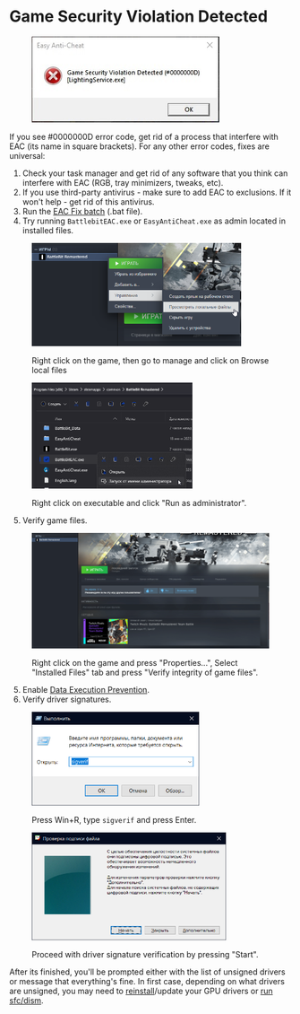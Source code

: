 # Game Security Violation Detected

<figure><img src="../.gitbook/assets/gameviolationdetected.png" alt=""><figcaption></figcaption></figure>

If you see #0000000D error code, get rid of a process that interfere with EAC (its name in square brackets). For any other error codes, fixes are universal:

1. Check your task manager and get rid of any software that you think can interfere with EAC (RGB, tray minimizers, tweaks, etc).
2. If you use third-party antivirus - make sure to add EAC to exclusions. If it won't help - get rid of this antivirus.
3. Run the [EAC Fix batch](https://github.com/livingflore/BattleBitEACFix/releases) (.bat file).
4. Try running `BattlebitEAC.exe` or `EasyAntiCheat.exe` as admin located in installed files.

<figure><img src="../.gitbook/assets/browse.png" alt="" width="374"><figcaption><p>Right click on the game, then go to manage and click on Browse local files</p></figcaption></figure>

<figure><img src="../.gitbook/assets/runasadmin.png" alt="" width="287"><figcaption><p>Right click on executable and click "Run as administrator".</p></figcaption></figure>

5. Verify game files.

<figure><img src="../.gitbook/assets/BBR_Validation.gif" alt="" width="563"><figcaption><p>Right click on the game and press "Properties...", Select "Installed Files" tab and press "Verify integrity of game files".</p></figcaption></figure>

5. Enable [Data Execution Prevention](https://support.microsoft.com/en-us/topic/what-is-data-execution-prevention-dep-60dabc2b-90db-45fc-9b18-512419135817).
6. Verify driver signatures.

<figure><img src="../.gitbook/assets/runsigverif.png" alt="" width="299"><figcaption><p>Press Win+R, type <code>sigverif</code> and press Enter.</p></figcaption></figure>

<figure><img src="../.gitbook/assets/sigverif.png" alt="" width="347"><figcaption><p>Proceed with driver signature verification by pressing "Start".</p></figcaption></figure>

After its finished, you'll be prompted either with the list of unsigned drivers or message that everything's fine. In first case, depending on what drivers are unsigned, you may need to [reinstall](https://support.nzxt.com/hc/en-us/articles/4403882406555-Reinstalling-Graphic-Drivers)/update your GPU drivers or [run sfc/dism](../others/running-sfc-dism.md).

